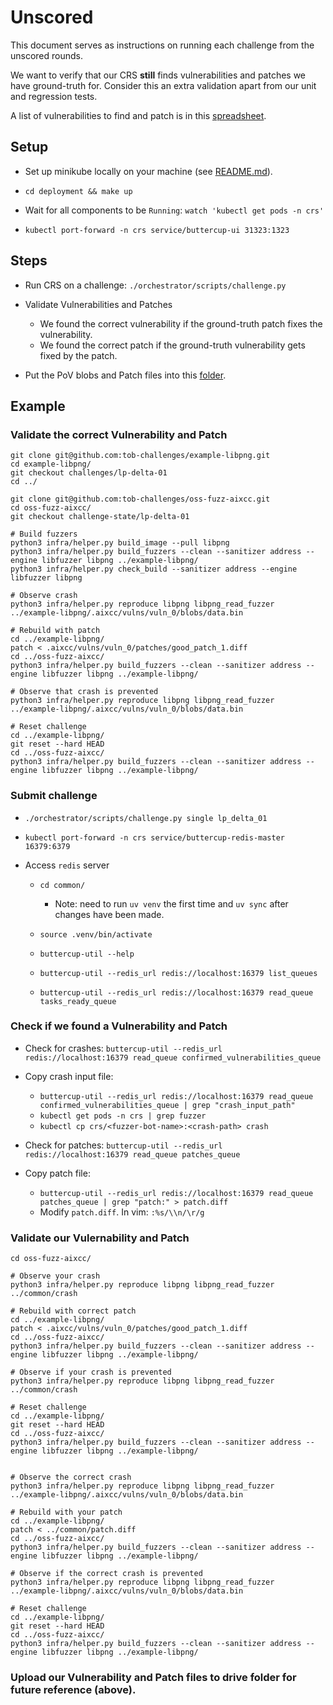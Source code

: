 # Unscored

This document serves as instructions on running each challenge from the unscored rounds.

We want to verify that our CRS **still** finds vulnerabilities and patches we have ground-truth for.
Consider this an extra validation apart from our unit and regression tests.

A list of vulnerabilities to find and patch is in this [spreadsheet](https://docs.google.com/spreadsheets/d/1y9Bj0ficMp6VvVz6bCgqYZPqv36l0Yhvxs0D_xuKgDY/edit).

## Setup

* Set up minikube locally on your machine (see [README.md](README.md)).

* `cd deployment && make up`

* Wait for all components to be `Running`: `watch 'kubectl get pods -n crs'`

* `kubectl port-forward -n crs service/buttercup-ui 31323:1323`

## Steps

* Run CRS on a challenge: `./orchestrator/scripts/challenge.py`

* Validate Vulnerabilities and Patches
  * We found the correct vulnerability if the ground-truth patch fixes the vulnerability.
  * We found the correct patch if the ground-truth vulnerability gets fixed by the patch.

* Put the PoV blobs and Patch files into this [folder](https://drive.google.com/drive/folders/1nkOVqQJc1u15VFTboquax1CH_98RQGnS).

## Example

### Validate the correct Vulnerability and Patch

```shell
git clone git@github.com:tob-challenges/example-libpng.git
cd example-libpng/
git checkout challenges/lp-delta-01
cd ../

git clone git@github.com:tob-challenges/oss-fuzz-aixcc.git
cd oss-fuzz-aixcc/
git checkout challenge-state/lp-delta-01

# Build fuzzers
python3 infra/helper.py build_image --pull libpng
python3 infra/helper.py build_fuzzers --clean --sanitizer address --engine libfuzzer libpng ../example-libpng/
python3 infra/helper.py check_build --sanitizer address --engine libfuzzer libpng

# Observe crash
python3 infra/helper.py reproduce libpng libpng_read_fuzzer ../example-libpng/.aixcc/vulns/vuln_0/blobs/data.bin

# Rebuild with patch
cd ../example-libpng/
patch < .aixcc/vulns/vuln_0/patches/good_patch_1.diff
cd ../oss-fuzz-aixcc/
python3 infra/helper.py build_fuzzers --clean --sanitizer address --engine libfuzzer libpng ../example-libpng/

# Observe that crash is prevented
python3 infra/helper.py reproduce libpng libpng_read_fuzzer ../example-libpng/.aixcc/vulns/vuln_0/blobs/data.bin

# Reset challenge
cd ../example-libpng/
git reset --hard HEAD
cd ../oss-fuzz-aixcc/
python3 infra/helper.py build_fuzzers --clean --sanitizer address --engine libfuzzer libpng ../example-libpng/
```

### Submit challenge

* `./orchestrator/scripts/challenge.py single lp_delta_01`

* `kubectl port-forward -n crs service/buttercup-redis-master 16379:6379`

* Access `redis` server

  * `cd common/`
    * Note: need to run `uv venv` the first time and `uv sync` after changes have been made.
  * `source .venv/bin/activate`
  * `buttercup-util --help`

  * `buttercup-util --redis_url redis://localhost:16379 list_queues`
  * `buttercup-util --redis_url redis://localhost:16379 read_queue tasks_ready_queue`

### Check if we found a Vulnerability and Patch

* Check for crashes: `buttercup-util --redis_url redis://localhost:16379 read_queue confirmed_vulnerabilities_queue`

* Copy crash input file:
  * `buttercup-util --redis_url redis://localhost:16379 read_queue confirmed_vulnerabilities_queue | grep "crash_input_path"`
  * `kubectl get pods -n crs | grep fuzzer`
  * `kubectl cp crs/<fuzzer-bot-name>:<crash-path> crash`

* Check for patches: `buttercup-util --redis_url redis://localhost:16379 read_queue patches_queue`

* Copy patch file:
  * `buttercup-util --redis_url redis://localhost:16379 read_queue patches_queue | grep "patch:" > patch.diff`
  * Modify `patch.diff`. In vim: `:%s/\\n/\r/g`

### Validate our Vulernability and Patch

```shell
cd oss-fuzz-aixcc/

# Observe your crash
python3 infra/helper.py reproduce libpng libpng_read_fuzzer ../common/crash

# Rebuild with correct patch
cd ../example-libpng/
patch < .aixcc/vulns/vuln_0/patches/good_patch_1.diff
cd ../oss-fuzz-aixcc/
python3 infra/helper.py build_fuzzers --clean --sanitizer address --engine libfuzzer libpng ../example-libpng/

# Observe if your crash is prevented
python3 infra/helper.py reproduce libpng libpng_read_fuzzer ../common/crash

# Reset challenge
cd ../example-libpng/
git reset --hard HEAD
cd ../oss-fuzz-aixcc/
python3 infra/helper.py build_fuzzers --clean --sanitizer address --engine libfuzzer libpng ../example-libpng/


# Observe the correct crash
python3 infra/helper.py reproduce libpng libpng_read_fuzzer ../example-libpng/.aixcc/vulns/vuln_0/blobs/data.bin

# Rebuild with your patch
cd ../example-libpng/
patch < ../common/patch.diff
cd ../oss-fuzz-aixcc/
python3 infra/helper.py build_fuzzers --clean --sanitizer address --engine libfuzzer libpng ../example-libpng/

# Observe if the correct crash is prevented
python3 infra/helper.py reproduce libpng libpng_read_fuzzer ../example-libpng/.aixcc/vulns/vuln_0/blobs/data.bin

# Reset challenge
cd ../example-libpng/
git reset --hard HEAD
cd ../oss-fuzz-aixcc/
python3 infra/helper.py build_fuzzers --clean --sanitizer address --engine libfuzzer libpng ../example-libpng/
```

### Upload our Vulnerability and Patch files to drive folder for future reference (above).
